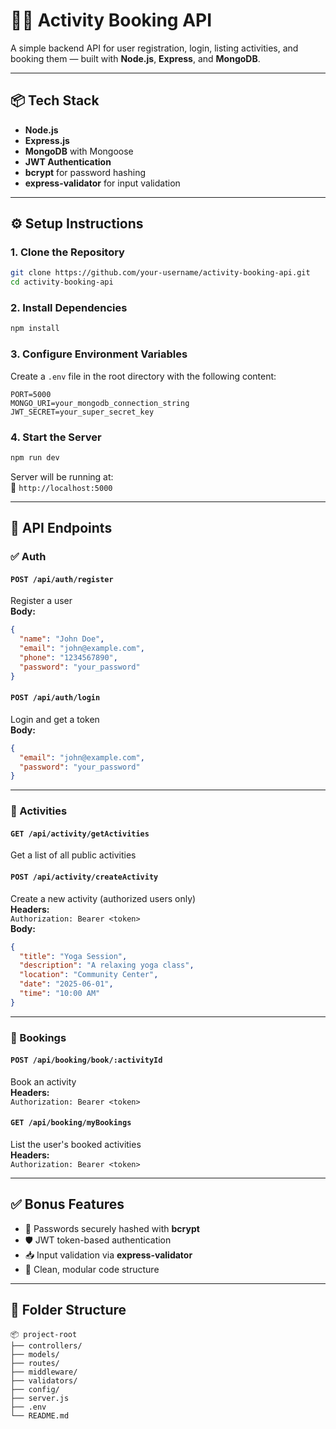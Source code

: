 # 🏃‍♂️ Activity Booking API

A simple backend API for user registration, login, listing activities, and booking them — built with **Node.js**, **Express**, and **MongoDB**.

---

## 📦 Tech Stack

- **Node.js**
- **Express.js**
- **MongoDB** with Mongoose
- **JWT Authentication**
- **bcrypt** for password hashing
- **express-validator** for input validation

---

## ⚙️ Setup Instructions

### 1. Clone the Repository

```bash
git clone https://github.com/your-username/activity-booking-api.git
cd activity-booking-api
```

### 2. Install Dependencies

```bash
npm install
```

### 3. Configure Environment Variables

Create a `.env` file in the root directory with the following content:

```env
PORT=5000
MONGO_URI=your_mongodb_connection_string
JWT_SECRET=your_super_secret_key
```

### 4. Start the Server

```bash
npm run dev
```

Server will be running at:  
📍 `http://localhost:5000`

---

## 🧪 API Endpoints

### ✅ Auth

#### `POST /api/auth/register`  
Register a user  
**Body:**
```json
{
  "name": "John Doe",
  "email": "john@example.com",
  "phone": "1234567890",
  "password": "your_password"
}
```

#### `POST /api/auth/login`  
Login and get a token  
**Body:**
```json
{
  "email": "john@example.com",
  "password": "your_password"
}
```

---

### 📅 Activities

#### `GET /api/activity/getActivities`  
Get a list of all public activities

#### `POST /api/activity/createActivity`  
Create a new activity (authorized users only)  
**Headers:**  
`Authorization: Bearer <token>`  
**Body:**
```json
{
  "title": "Yoga Session",
  "description": "A relaxing yoga class",
  "location": "Community Center",
  "date": "2025-06-01",
  "time": "10:00 AM"
}
```

---

### 📖 Bookings

#### `POST /api/booking/book/:activityId`  
Book an activity  
**Headers:**  
`Authorization: Bearer <token>`

#### `GET /api/booking/myBookings`  
List the user's booked activities  
**Headers:**  
`Authorization: Bearer <token>`

---

## ✅ Bonus Features

- 🔐 Passwords securely hashed with **bcrypt**
- 🛡 JWT token-based authentication
- 📥 Input validation via **express-validator**
- 🧹 Clean, modular code structure

---

## 📁 Folder Structure

```
📦 project-root
├── controllers/
├── models/
├── routes/
├── middleware/
├── validators/
├── config/
├── server.js
├── .env
└── README.md
```
